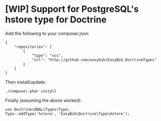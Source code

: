 # [WIP] Support for PostgreSQL's hstore type for Doctrine

Add the following to your composer.json:

    {
        "repositories": [
            {
                "type": "vcs",
                "url": "http://github.com/easybib/EasyBib_DoctrineTypes"
            }
        ]
    }

Then install/update:

    ./composer.phar install


Finally (assuming the above worked):

    use Doctrine\DBAL\Types\Type;
    Type::addType('hstore', 'EasyBib\Doctrine\Type\Hstore');
